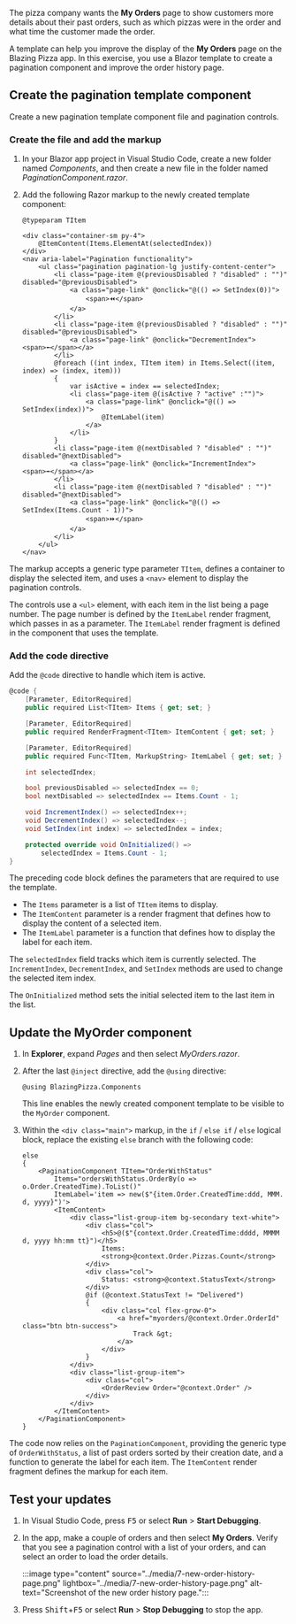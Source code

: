 The pizza company wants the **My Orders** page to show customers more details about their past orders, such as which pizzas were in the order and what time the customer made the order.

A template can help you improve the display of the **My Orders** page on the Blazing Pizza app. In this exercise, you use a Blazor template to create a pagination component and improve the order history page.

## Create the pagination template component

Create a new pagination template component file and pagination controls.

### Create the file and add the markup

1. In your Blazor app project in Visual Studio Code, create a new folder named *Components*, and then create a new file in the folder named *PaginationComponent.razor*.
1. Add the following Razor markup to the newly created template component:

   ```razor
   @typeparam TItem
   
   <div class="container-sm py-4">
       @ItemContent(Items.ElementAt(selectedIndex))
   </div>
   <nav aria-label="Pagination functionality">
       <ul class="pagination pagination-lg justify-content-center">
           <li class="page-item @(previousDisabled ? "disabled" : "")" disabled="@previousDisabled">
               <a class="page-link" @onclick="@(() => SetIndex(0))">
                   <span>⏪</span>
               </a>
           </li>
           <li class="page-item @(previousDisabled ? "disabled" : "")" disabled="@previousDisabled">
               <a class="page-link" @onclick="DecrementIndex"><span>⬅️</span></a>
           </li>
           @foreach ((int index, TItem item) in Items.Select((item, index) => (index, item)))
           {
               var isActive = index == selectedIndex;
               <li class="page-item @(isActive ? "active" :"")">
                   <a class="page-link" @onclick="@(() => SetIndex(index))">
                       @ItemLabel(item)
                   </a>
               </li>
           }
           <li class="page-item @(nextDisabled ? "disabled" : "")" disabled="@nextDisabled">
               <a class="page-link" @onclick="IncrementIndex"><span>➡️</span></a>
           </li>
           <li class="page-item @(nextDisabled ? "disabled" : "")" disabled="@nextDisabled">
               <a class="page-link" @onclick="@(() => SetIndex(Items.Count - 1))">
                   <span>⏩</span>
               </a>
           </li>
       </ul>
   </nav>
   ```

The markup accepts a generic type parameter `TItem`, defines a container to display the selected item, and uses a `<nav>` element to display the pagination controls.

The controls use a `<ul>` element, with each item in the list being a page number. The page number is defined by the `ItemLabel` render fragment, which passes in as a parameter. The `ItemLabel` render fragment is defined in the component that uses the template.

### Add the code directive

Add the `@code` directive to handle which item is active.

```csharp
@code {
    [Parameter, EditorRequired]
    public required List<TItem> Items { get; set; }

    [Parameter, EditorRequired]
    public required RenderFragment<TItem> ItemContent { get; set; }

    [Parameter, EditorRequired]
    public required Func<TItem, MarkupString> ItemLabel { get; set; }

    int selectedIndex;

    bool previousDisabled => selectedIndex == 0;
    bool nextDisabled => selectedIndex == Items.Count - 1;

    void IncrementIndex() => selectedIndex++;
    void DecrementIndex() => selectedIndex--;
    void SetIndex(int index) => selectedIndex = index;

    protected override void OnInitialized() =>
        selectedIndex = Items.Count - 1;
}
```

The preceding code block defines the parameters that are required to use the template.

- The `Items` parameter is a list of `TItem` items to display.
- The `ItemContent` parameter is a render fragment that defines how to display the content of a selected item.
- The `ItemLabel` parameter is a function that defines how to display the label for each item.

The `selectedIndex` field tracks which item is currently selected. The `IncrementIndex`, `DecrementIndex`, and `SetIndex` methods are used to change the selected item index.

The `OnInitialized` method sets the initial selected item to the last item in the list.

## Update the MyOrder component

1. In **Explorer**, expand *Pages* and then select *MyOrders.razor*.
1. After the last `@inject` directive, add the `@using` directive:

   ```razor
   @using BlazingPizza.Components
   ```

   This line enables the newly created component template to be visible to the `MyOrder` component.

1. Within the `<div class="main">` markup, in the `if` / `else if` / `else` logical block, replace the existing `else` branch with the following code:

    ```razor
    else
    {
        <PaginationComponent TItem="OrderWithStatus"
            Items="ordersWithStatus.OrderBy(o => o.Order.CreatedTime).ToList()"
            ItemLabel='item => new($"{item.Order.CreatedTime:ddd, MMM. d, yyyy}")'>
            <ItemContent>
                <div class="list-group-item bg-secondary text-white">
                    <div class="col">
                        <h5>@($"{context.Order.CreatedTime:dddd, MMMM d, yyyy hh:mm tt}")</h5>
                        Items:
                        <strong>@context.Order.Pizzas.Count</strong>
                    </div>
                    <div class="col">
                        Status: <strong>@context.StatusText</strong>
                    </div>
                    @if (@context.StatusText != "Delivered")
                    {
                        <div class="col flex-grow-0">
                            <a href="myorders/@context.Order.OrderId" class="btn btn-success">
                                Track &gt;
                            </a>
                        </div>
                    }
                </div>
                <div class="list-group-item">
                    <div class="col">
                        <OrderReview Order="@context.Order" />
                    </div>
                </div>
            </ItemContent>
        </PaginationComponent>
    }
    ```

The code now relies on the `PaginationComponent`, providing the generic type of `OrderWithStatus`, a list of past orders sorted by their creation date, and a function to generate the label for each item. The `ItemContent` render fragment defines the markup for each item.

## Test your updates

1. In Visual Studio Code, press <kbd>F5</kbd> or select **Run** > **Start Debugging**.

1. In the app, make a couple of orders and then select **My Orders**. Verify that you see a pagination control with a list of your orders, and can select an order to load the order details.

   :::image type="content" source="../media/7-new-order-history-page.png" lightbox="../media/7-new-order-history-page.png" alt-text="Screenshot of the new order history page.":::

1. Press <kbd>Shift</kbd>+<kbd>F5</kbd>  or select **Run** > **Stop Debugging** to stop the app.
